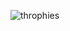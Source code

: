 ![throphies](https://github-profile-trophy.vercel.app/?username=mbarzda&column=3&margin-w=8&margin-h=8&no-frame=true)
